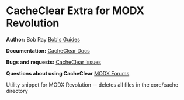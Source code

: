 CacheClear Extra for MODX Revolution
=======================================


**Author:** Bob Ray [Bob's Guides](https://bobsguides.com)

**Documentation:** [CacheClear Docs](https://bobsguides.com/cache-clear-tutorial.html)

**Bugs and requests:** [CacheClear Issues](https://github.com/BobRay/CacheClear/issues)

**Questions about using CacheClear** [MODX Forums](https://forums.modx.com)

Utility snippet for MODX Revolution -- deletes all files in the core/cache directory
